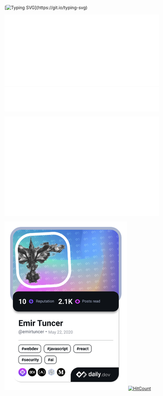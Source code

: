[![Typing SVG](https://readme-typing-svg.demolab.com?font=Montserrat&weight=700&duration=2500&pause=500&color=4FC9FF&random=true&width=435&height=75&lines=Hi%2C+I'm+Emir.;I+like+to+try+new+things.)](https://git.io/typing-svg) 

![Metrics](/metrics.classic.svg)
![Metrics](/metrics.plugin.topics.icons.svg)

![Metrics](/metrics.plugin.isocalendar.fullyear.svg)

<a href="https://app.daily.dev/emirtuncer"><img src="./devcard.png" width="400" alt="Emir Tuncer's Dev Card"/></a>
[![HitCount](https://hits.dwyl.com/emirtuncer/emirtuncer.svg?style=flat-square)](http://hits.dwyl.com/emirtuncer/emirtuncer)
